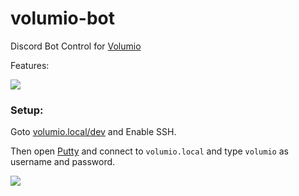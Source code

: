 # volumio-bot

Discord Bot Control
for [Volumio](https://volumio.org/)

Features:

![](https://screen.rexum.space/ypNAy2ZJYo.png?key=nt4CDbujrfXrPo)

### Setup:

Goto [volumio.local/dev](http://volumio.local/dev/) and Enable SSH.

Then open [Putty](https://putty.org/) and connect to `volumio.local` and type `volumio` as username and password.

![](https://screen.rexjohannes.space/W1kMjsTkeD.png?key=YnET6duo5HttuE)
